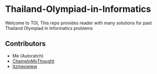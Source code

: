 # Thailand-Olympiad-in-Informatics

Welcome to TOI, This repo provides reader with many solutions for past Thailand Olympiad in Informatics problems

## Contributors

+ Me (Autoratch)
+ [ChampInMyThought](https://www.github.com/ChampInMyThought)
+ [Itzmeowww](https://www.github.com/Itzmeowww)
